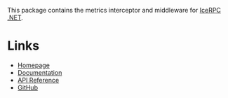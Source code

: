 This package contains the metrics interceptor and middleware for [IceRPC .NET](https://www.nuget.org/packages/IceRpc).

# Links

- [Homepage](https://icerpc.com)
- [Documentation](https://doc.icerpc.com)
- [API Reference](https://api.icerpc.com/csharp/api/IceRpc.Metrics.html)
- [GitHub](https://github.com/icerpc/icerpc-csharp)
